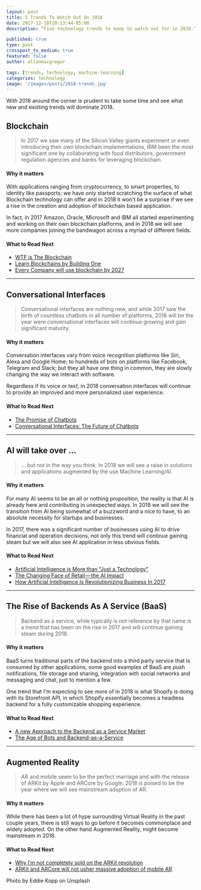 ```yaml
---
layout: post
title: 5 Trends To Watch Out On 2018 
date: 2017-12-18T20:13:44-05:00
description: “Five technology trends to keep to watch out for in 2018.“

published: true
type: post
crosspost_to_medium: true
featured: false
author: allanmacgregor

tags: [trends, technology, machine-learning]
categories: technology
image: '/images/posts/2018-trends.jpg'
---
```

With 2018 around the corner is prudent to take some time and see what new and existing trends will dominate 2018.

## Blockchain

> In 2017 we saw many of the Silicon Valley giants experiment or even introducing their own blockchain implementations, IBM been the most significant one by collaborating with food distributors, government regulation agencies and banks for leveraging blockchain.

#### Why it matters
With applications ranging from cryptocurrency, to smart properties, to identity like passports; we have only started scratching the surface of what Blockchain technology can offer and in 2018 it won't be a surprise if we see a rise in the creation and adoption of blockchain based application.

In fact, in 2017 Amazon, Oracle, Microsoft and IBM all started experimenting and working on their own blockchain platforms, and in 2018 we will see more companies joining the bandwagon across a myriad of different fields.

#### What to Read Next
- [WTF is The Blockchain](https://hackernoon.com/wtf-is-the-blockchain-1da89ba19348)
- [Learn Blockchains by Building One](https://hackernoon.com/learn-blockchains-by-building-one-117428612f46)
- [Every Company will use blockchain by 2027](https://hackernoon.com/your-company-will-use-blockchain-in-less-than-10-years-heres-how-6d9da452fa8d)
<hr/>

## Conversational Interfaces

> Conversational interfaces are nothing new, and while 2017 saw the birth of countless chatbots in all number of platforms, 2018 will be the year were conversational interfaces will continue growing and gain significant maturity.

#### Why it matters
Conversation interfaces vary from voice recognition platforms like Siri, Alexa and Google Home; to hundreds of bots on platforms like Facebook, Telegram and Slack; but they all have one thing in common, they are slowly changing the way we interact with software.

Regardless if its voice or text, in 2018 conversation interfaces will continue to provide an improved and more personalized user experience.

#### What to Read Next
- [The Promise of Chatbots](https://hackernoon.com/the-promise-of-chatbots-personal-assistants-are-no-longer-just-for-the-rich-638da4b1444f)
- [Conversational Interfaces: The Future of Chatbots](https://chatbotsmagazine.com/conversational-interfaces-the-future-of-chatbots-18975a91fe5a)

<hr/>

## AI will take over ...

> ... but not in the way you think. In 2018 we will see a raise in solutions and applications augmented by the use Machine Learning/AI.

#### Why it matters
For many AI seems to be an all or nothing proposition, the reality is that AI is already here and contributing in unexpected ways. In 2018 we will see the transition from AI being somewhat of a buzzword and a nice to have, to an absolute necessity for startups and businesses.

In 2017, there was a significant number of businesses using AI to drive financial and operation decisions, not only this trend will continue gaining steam but we will also see AI application in less obvious fields.

#### What to Read Next
- [Artificial Intelligence is More than “Just a Technology”](https://hackernoon.com/artificial-intelligence-is-more-than-just-a-technology-26d87774c011)
- [The Changing Face of Retail — the AI Impact](https://medium.com/@humansforai/retail-d4ca38b4de3f)
- [How Artificial Intelligence Is Revolutionizing Business In 2017](https://www.forbes.com/sites/louiscolumbus/2017/09/10/how-artificial-intelligence-is-revolutionizing-business-in-2017/#22a83025463a)

<hr/>

## The Rise of Backends As A Service (BaaS)

> Backend as a service, while typically is not reference by that name is a trend that has been on the rise in 2017 and will continue gaining steam during 2018. 

#### Why it matters
BaaS turns traditional parts of the backend into a third party service that is consumed by other applications, some good examples of BaaS are push notifications, file storage and sharing, integration with social networks and messaging and chat, just to mention a few.

One trend that I'm expecting to see more of in 2018 is what Shopify is doing with its Storefront API, in which Shopify essentially becomes a headless backend for a fully customizable shopping experience.

#### What to Read Next
- [A new Approach to the Backend as a Service Market](https://hackernoon.com/a-new-approach-to-the-backend-as-a-service-market-b441e5ab9e38)
- [The Age of Bots and Backend-as-a-Service](https://blog.stamplay.com/the-age-of-bots-and-backend-as-a-service-c231cff897bb)

<hr/>

## Augmented Reality

>AR and mobile seem to be the perfect marriage and with the release of ARKit by Apple and ARCore by Google, 2018 is poised to be the year where we will see mainstream adoption of AR.

#### Why it matters
While there has been a lot of hype surrounding Virtual Reality in the past couple years, there is still ways to go before it becomes commonplace and widely adopted. On the other hand Augmented Reality, might become mainstream in 2018.

#### What to Read Next
- [Why I’m not completely sold on the ARKit revolution](https://hackernoon.com/why-im-not-completely-sold-on-the-arkit-revolution-2e2d261b73ed)
- [ARKit and ARCore will not usher massive adoption of mobile AR](https://medium.com/super-ventures-blog/arkit-and-arcore-will-not-usher-massive-adoption-of-mobile-ar-da3d87f7e5ad)

Photo by Eddie Kopp on Unsplash
